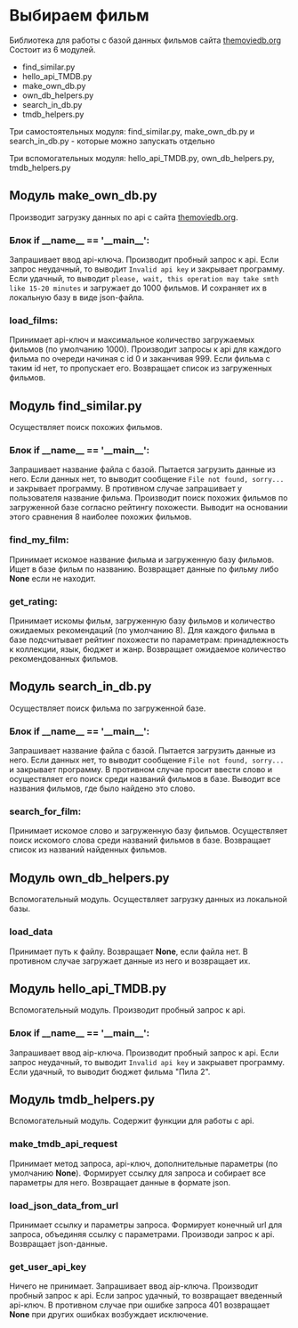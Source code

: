 # Выбираем фильм

Библиотека для работы с базой данных фильмов сайта [themoviedb.org](https://themoviedb.org)
Состоит из 6 модулей.

- find_similar.py
- hello_api_TMDB.py
- make_own_db.py
- own_db_helpers.py
- search_in_db.py
- tmdb_helpers.py

Три самостоятельных модуля: find_similar.py, make_own_db.py и search_in_db.py - которые можно запускать отдельно

Три вспомогательных модуля: hello_api_TMDB.py, own_db_helpers.py, tmdb_helpers.py

## Модуль make_own_db.py

Производит загрузку данных по api с сайта [themoviedb.org](https://themoviedb.org).

### Блок if \_\_name__ == '\_\_main__':

Запрашивает ввод api-ключа. Производит пробный запрос к api. Если запрос неудачный, то выводит `Invalid api key`
и закрывает программу. Если удачный, то выводит `please, wait, this operation may take smth like 15-20 minutes` и
загружает до 1000 фильмов. И сохраняет их в локальную базу в виде json-файла.

### load_films:

Принимает api-ключ и максимальное количество загружаемых фильмов (по умолчанию 1000). Производит запросы к api для
каждого фильма по очереди начиная с id 0 и заканчивая 999. Если фильма с таким id нет, то пропускает его. Возвращает
список из загруженных фильмов.

## Модуль find_similar.py

Осуществляет поиск похожих фильмов.

### Блок if \_\_name__ == '\_\_main__':

Запрашивает название файла с базой. Пытается загрузить данные из него. Если данных нет, то выводит сообщение
`File not found, sorry...` и закрывает программу. В противном случае запрашивает у пользователя название фильма.
Производит поиск похожих фильмов по загруженной базе согласно рейтингу похожести. Выводит на основании этого сравнения 8
наиболее похожих фильмов.

### find_my_film:

Принимает искомое название фильма и загруженную базу фильмов. Ищет в базе фильм по названию. Возвращает данные по фильму
либо **None** если не находит.

### get_rating:

Принимает искомы фильм, загруженную базу фильмов и количество ожидаемых рекомендаций (по умолчанию 8). Для каждого
фильма в базе подсчитывает рейтинг похожести по параметрам: принадлежность к коллекции, язык, бюджет и жанр. Возвращает
ожидаемое количество рекомендованных фильмов.

## Модуль search_in_db.py

Осуществляет поиск фильма по загруженной базе.

### Блок if \_\_name__ == '\_\_main__':

Запрашивает название файла с базой. Пытается загрузить данные из него. Если данных нет, то выводит сообщение
`File not found, sorry...` и закрывает программу. В противном случае просит ввести слово и осуществляет его поиск среди
названий фильмов в базе. Выводит все названия фильмов, где было найдено это слово.

### search_for_film:

Принимает искомое слово и загруженную базу фильмов. Осуществляет поиск искомого слова среди названий фильмов в базе.
Возвращает список из названий найденных фильмов.

## Модуль own_db_helpers.py

Вспомогательный модуль. Осуществляет загрузку данных из локальной базы.

### load_data

Принимает путь к файлу. Возвращает **None**, если файла нет. В противном случае загружает данные из него и возвращает
их.

## Модуль hello_api_TMDB.py

Вспомогательный модуль. Производит пробный запрос к api.

### Блок if \_\_name__ == '\_\_main__':

Запрашивает ввод aip-ключа. Производит пробный запрос к api. Если запрос неудачный, то выводит `Invalid api key` и
закрыавет программу. Если удачный, то выводит бюджет фильма "Пила 2".

## Модуль tmdb_helpers.py

Вспомогательный модуль. Содержит функции для работы с api.

### make_tmdb_api_request

Принимает метод запроса, api-ключ, дополнительные параметры (по умолчанию **None**). Формирует ссылку для запроса
и собирает все параметры для него. Возвращает данные в формате json.

### load_json_data_from_url

Принимает ссылку и параметры запроса. Формирует конечный url для запроса, объединяя ссылку с параметрами. 
Производи запрос к api. Возвращает json-данные. 

### get_user_api_key

Ничего не принимает. Запрашивает ввод aip-ключа. Производит пробный запрос к api. Если запрос удачный, то возвращает введенный api-ключ.
В противном случае при ошибке запроса 401 возвращает **None** при других ошибках возбуждает исключение.
